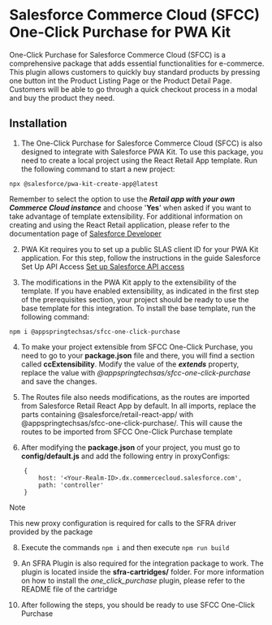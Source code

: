 # Salesforce Commerce Cloud (SFCC) One-Click Purchase for PWA Kit

One-Click Purchase for Salesforce Commerce Cloud (SFCC) is a comprehensive package that adds essential functionalities for e-commerce. This plugin allows customers to quickly buy standard products by pressing one button int the Product Listing Page or the Product Detail Page. Customers will be able to go through a quick checkout process in a modal and buy the product they need.

## Installation

1. The One-Click Purchase for Salesforce Commerce Cloud (SFCC) is also designed to integrate with Salesforce PWA Kit. To use this package, you need to create a local project using the React Retail App template. Run the following command to start a new project:

```
npx @salesforce/pwa-kit-create-app@latest
```

Remember to select the option to use the ***Retail app with your own Commerce Cloud instance*** and choose '**Yes**' when asked if you want to take advantage of template extensibility. For additional information on creating and using the React Retail application, please refer to the documentation page of [Salesforce Developer](https://developer.salesforce.com/docs/commerce/pwa-kit-managed-runtime/guide/getting-started.html)

2. PWA Kit requires you to set up a public SLAS client ID for your PWA Kit application. For this step, follow the instructions in the guide Salesforce Set Up API Access [Set up Salesforce API access](https://developer.salesforce.com/docs/commerce/pwa-kit-managed-runtime/guide/setting-up-api-access.html)

3. The modifications in the PWA Kit apply to the extensibility of the template. If you have enabled extensibility, as indicated in the first step of the prerequisites section, your project should be ready to use the base template for this integration. To install the base template, run the following command:

```
npm i @appspringtechsas/sfcc-one-click-purchase
```

4. To make your project extensible from SFCC One-Click Purchase, you need to go to your **package.json** file and there, you will find a section called **ccExtensibility**. Modify the value of the ***extends*** property, replace the value with *@appspringtechsas/sfcc-one-click-purchase* and save the changes.

6. The Routes file also needs modifications, as the routes are imported from Salesforce Retail React App by default. In all imports, replace the parts containing @salesforce/retail-react-app/ with @appspringtechsas/sfcc-one-click-purchase/. This will cause the routes to be imported from SFCC One-Click Purchase template

7. After modifying the **package.json** of your project, you must go to **config/default.js** and add the following entry in proxyConfigs:

```
    {
        host: '<Your-Realm-ID>.dx.commercecloud.salesforce.com',
        path: 'controller'
    }
```

> [!NOTE]
> This new proxy configuration is required for calls to the SFRA driver provided by the package

8. Execute the commands ``npm i`` and then execute ``npm run build``

9. An SFRA Plugin is also required for the integration package to work. The plugin is located inside the **sfra-cartridges/** folder. For more information on how to install the *one_click_purchase* plugin, please refer to the README file of the cartridge

10. After following the steps, you should be ready to use SFCC One-Click Purchase